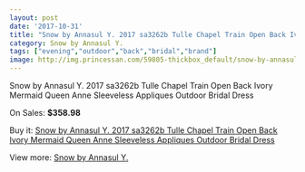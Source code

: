 ```yaml
---
layout: post
date: '2017-10-31'
title: "Snow by Annasul Y. 2017 sa3262b Tulle Chapel Train Open Back Ivory Mermaid Queen Anne Sleeveless Appliques Outdoor Bridal Dress"
category: Snow by Annasul Y.
tags: ["evening","outdoor","back","bridal","brand"]
image: http://img.princessan.com/59805-thickbox_default/snow-by-annasul-y-2017-sa3262b-tulle-chapel-train-open-back-ivory-mermaid-queen-anne-sleeveless-appliques-outdoor-bridal-dress.jpg
---
```

Snow by Annasul Y. 2017 sa3262b Tulle Chapel Train Open Back Ivory Mermaid Queen Anne Sleeveless Appliques Outdoor Bridal Dress

On Sales: **$358.98**
<a href="https://www.princessan.com/en/snow-by-annasul-y-/26399-snow-by-annasul-y-2017-sa3262b-tulle-chapel-train-open-back-ivory-mermaid-queen-anne-sleeveless-appliques-outdoor-bridal-dress.html"><amp-img layout="responsive" width="600" height="600" src="//img.princessan.com/59805-thickbox_default/snow-by-annasul-y-2017-sa3262b-tulle-chapel-train-open-back-ivory-mermaid-queen-anne-sleeveless-appliques-outdoor-bridal-dress.jpg" alt="Snow by Annasul Y. 2017 sa3262b Tulle Chapel Train Open Back Ivory Mermaid Queen Anne Sleeveless Appliques Outdoor Bridal Dress 0" /></a>
<a href="https://www.princessan.com/en/snow-by-annasul-y-/26399-snow-by-annasul-y-2017-sa3262b-tulle-chapel-train-open-back-ivory-mermaid-queen-anne-sleeveless-appliques-outdoor-bridal-dress.html"><amp-img layout="responsive" width="600" height="600" src="//img.princessan.com/59807-thickbox_default/snow-by-annasul-y-2017-sa3262b-tulle-chapel-train-open-back-ivory-mermaid-queen-anne-sleeveless-appliques-outdoor-bridal-dress.jpg" alt="Snow by Annasul Y. 2017 sa3262b Tulle Chapel Train Open Back Ivory Mermaid Queen Anne Sleeveless Appliques Outdoor Bridal Dress 1" /></a>
<a href="https://www.princessan.com/en/snow-by-annasul-y-/26399-snow-by-annasul-y-2017-sa3262b-tulle-chapel-train-open-back-ivory-mermaid-queen-anne-sleeveless-appliques-outdoor-bridal-dress.html"><amp-img layout="responsive" width="600" height="600" src="//img.princessan.com/59806-thickbox_default/snow-by-annasul-y-2017-sa3262b-tulle-chapel-train-open-back-ivory-mermaid-queen-anne-sleeveless-appliques-outdoor-bridal-dress.jpg" alt="Snow by Annasul Y. 2017 sa3262b Tulle Chapel Train Open Back Ivory Mermaid Queen Anne Sleeveless Appliques Outdoor Bridal Dress 2" /></a>

Buy it: [Snow by Annasul Y. 2017 sa3262b Tulle Chapel Train Open Back Ivory Mermaid Queen Anne Sleeveless Appliques Outdoor Bridal Dress](https://www.princessan.com/en/snow-by-annasul-y-/26399-snow-by-annasul-y-2017-sa3262b-tulle-chapel-train-open-back-ivory-mermaid-queen-anne-sleeveless-appliques-outdoor-bridal-dress.html "Snow by Annasul Y. 2017 sa3262b Tulle Chapel Train Open Back Ivory Mermaid Queen Anne Sleeveless Appliques Outdoor Bridal Dress")

View more: [Snow by Annasul Y.](https://www.princessan.com/en/247-snow-by-annasul-y- "Snow by Annasul Y.")